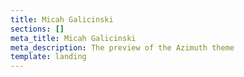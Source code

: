 ```yaml
---
title: Micah Galicinski
sections: []
meta_title: Micah Galicinski
meta_description: The preview of the Azimuth theme
template: landing
---
```

